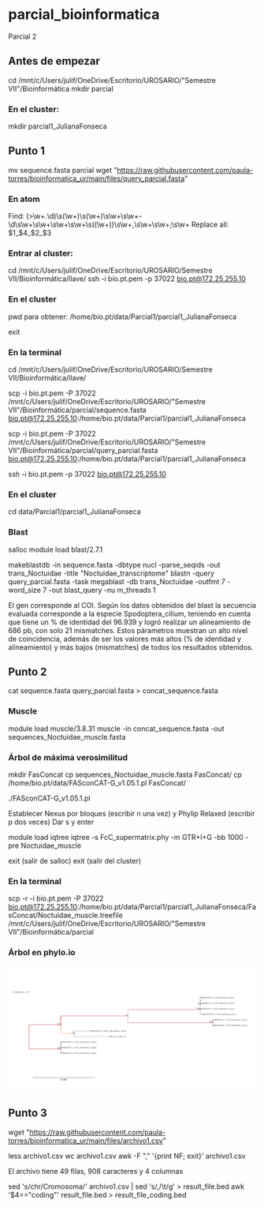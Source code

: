 # parcial_bioinformatica
Parcial 2

## Antes de empezar
 cd /mnt/c/Users/julif/OneDrive/Escritorio/UROSARIO/"Semestre VII"/Bioinformática
 mkdir parcial
 
### En el cluster:
 mkdir parcial1_JulianaFonseca
 
## Punto 1
mv sequence.fasta parcial
wget "https://raw.githubusercontent.com/paula-torres/bioinformatica_ur/main/files/query_parcial.fasta"

### En atom
Find: (>\w+.\d)\s(\w+)\s(\w+)\s\w+\s\w+-\d\s\w+\s\w+\s\w+\s\w+\s\((\w+)\)\s\w+\,\s\w+\s\w+\;\s\w+
Replace all: $1_$4_$2_$3

### Entrar al cluster:

cd /mnt/c/Users/julif/OneDrive/Escritorio/UROSARIO/Semestre VII/Bioinformática/llave/
ssh -i bio.pt.pem -p 37022 bio.pt@172.25.255.10

### En el cluster

pwd para obtener: /home/bio.pt/data/Parcial1/parcial1_JulianaFonseca

exit

### En la terminal

cd /mnt/c/Users/julif/OneDrive/Escritorio/UROSARIO/Semestre VII/Bioinformática/llave/

scp -i bio.pt.pem -P 37022 /mnt/c/Users/julif/OneDrive/Escritorio/UROSARIO/"Semestre VII"/Bioinformática/parcial/sequence.fasta bio.pt@172.25.255.10:/home/bio.pt/data/Parcial1/parcial1_JulianaFonseca

scp -i bio.pt.pem -P 37022 /mnt/c/Users/julif/OneDrive/Escritorio/UROSARIO/"Semestre VII"/Bioinformática/parcial/query_parcial.fasta bio.pt@172.25.255.10:/home/bio.pt/data/Parcial1/parcial1_JulianaFonseca

ssh -i bio.pt.pem -p 37022 bio.pt@172.25.255.10

### En el cluster

cd data/Parcial1/parcial1_JulianaFonseca

### Blast

salloc
module load blast/2.7.1

makeblastdb -in sequence.fasta -dbtype nucl -parse_seqids -out trans_Noctuidae -title "Noctuidae_transcriptome"
blastn -query query_parcial.fasta -task megablast -db trans_Noctuidae -outfmt 7 -word_size 7 -out blast_query -nu
m_threads 1

El gen corresponde al COI. Según los datos obtenidos del blast la secuencia evaluada corresponde a la especie Spodoptera_cilium, teniendo en cuenta que tiene un % de identidad del 96.939 y logró realizar un alineamiento de 686 pb, con solo 21 mismatches. Estos párametros muestran un alto nivel de coincidencia, además de ser los valores más altos (% de identidad y alineamiento) y más bajos (mismatches) de todos los resultados obtenidos.


## Punto 2

cat sequence.fasta query_parcial.fasta > concat_sequence.fasta

### Muscle

module load muscle/3.8.31
muscle -in concat_sequence.fasta -out sequences_Noctuidae_muscle.fasta

### Árbol de máxima verosimilitud

mkdir FasConcat
cp sequences_Noctuidae_muscle.fasta FasConcat/
cp /home/bio.pt/data/FASconCAT-G_v1.05.1.pl FasConcat/

./FASconCAT-G_v1.05.1.pl

Establecer Nexus por bloques (escribir n una vez) y Phylip Relaxed (escribir p dos veces)
Dar s y enter

module load iqtree
iqtree -s FcC_supermatrix.phy -m GTR+I+G -bb 1000 -pre Noctuidae_muscle

exit (salir de salloc)
exit (salir del cluster)

### En la terminal 
scp -r -i bio.pt.pem -P 37022  bio.pt@172.25.255.10:/home/bio.pt/data/Parcial1/parcial1_JulianaFonseca/FasConcat/Noctuidae_muscle.treefile /mnt/c/Users/julif/OneDrive/Escritorio/UROSARIO/"Semestre VII"/Bioinformática/parcial

### Árbol en phylo.io

![Caos](https://github.com/Julift27/parcial_bioinformatica/blob/main/arbol_parcial.png)


## Punto 3

 wget "https://raw.githubusercontent.com/paula-torres/bioinformatica_ur/main/files/archivo1.csv"
 
less archivo1.csv
wc archivo1.csv
awk -F "\," '{print NF; exit}' archivo1.csv

El archivo tiene 49 filas, 908 caracteres y 4 columnas

sed 's/chr/Cromosoma/' archivo1.csv | sed 's/,/\t/g' > result_file.bed
awk '$4=="coding"' result_file.bed > result_file_coding.bed


































